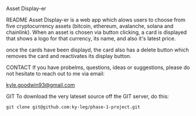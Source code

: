 Asset Display-er

README 
Asset Display-er is a web app which alows users to choose from five cryptocurrency assets (bitcoin, ethereum, avalanche, solana and chainlink). When an asset is chosen via button clicking, a card is displayed that shows a logo for that currency, its name, and also it's latest price. 

once the cards have been displayd, the card also has a delete button which removes the card and reactivates its display button. 

CONTACT 
If you have probelms, questions, ideas or suggestions, please do not hesitate to reach out to me via email:

kyle.goodwin93@gmail.com

GIT 
To download the very lateset source off the GIT server, do this:

    git clone git@github.com:ky-leg/phase-1-project.git